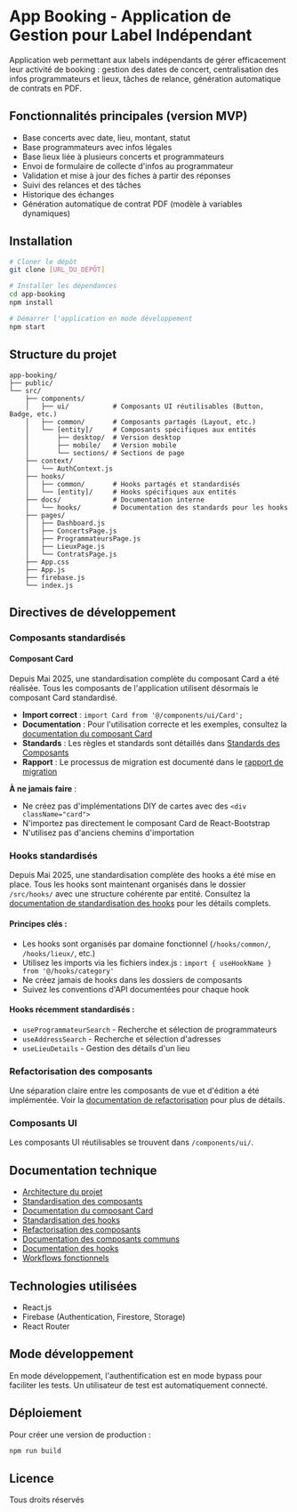 # App Booking - Application de Gestion pour Label Indépendant

Application web permettant aux labels indépendants de gérer efficacement leur activité de booking : gestion des dates de concert, centralisation des infos programmateurs et lieux, tâches de relance, génération automatique de contrats en PDF.

## Fonctionnalités principales (version MVP)

- Base concerts avec date, lieu, montant, statut
- Base programmateurs avec infos légales
- Base lieux liée à plusieurs concerts et programmateurs
- Envoi de formulaire de collecte d'infos au programmateur
- Validation et mise à jour des fiches à partir des réponses
- Suivi des relances et des tâches
- Historique des échanges
- Génération automatique de contrat PDF (modèle à variables dynamiques)

## Installation

```bash
# Cloner le dépôt
git clone [URL_DU_DÉPÔT]

# Installer les dépendances
cd app-booking
npm install

# Démarrer l'application en mode développement
npm start
```

## Structure du projet

```
app-booking/
├── public/
└── src/
    ├── components/
    │   ├── ui/           # Composants UI réutilisables (Button, Badge, etc.)
    │   ├── common/       # Composants partagés (Layout, etc.)
    │   └── [entity]/     # Composants spécifiques aux entités
    │       ├── desktop/  # Version desktop
    │       ├── mobile/   # Version mobile
    │       └── sections/ # Sections de page
    ├── context/
    │   └── AuthContext.js
    ├── hooks/
    │   ├── common/       # Hooks partagés et standardisés
    │   └── [entity]/     # Hooks spécifiques aux entités
    ├── docs/             # Documentation interne
    │   └── hooks/        # Documentation des standards pour les hooks
    ├── pages/
    │   ├── Dashboard.js
    │   ├── ConcertsPage.js
    │   ├── ProgrammateursPage.js
    │   ├── LieuxPage.js
    │   └── ContratsPage.js
    ├── App.css
    ├── App.js
    ├── firebase.js
    └── index.js
```

## Directives de développement

### Composants standardisés

#### Composant Card

Depuis Mai 2025, une standardisation complète du composant Card a été réalisée. Tous les composants de l'application utilisent désormais le composant Card standardisé. 

- **Import correct** : `import Card from '@/components/ui/Card';`
- **Documentation** : Pour l'utilisation correcte et les exemples, consultez la [documentation du composant Card](/docs/components/Card.md)
- **Standards** : Les règles et standards sont détaillés dans [Standards des Composants](/docs/standards/components-standardises.md)
- **Rapport** : Le processus de migration est documenté dans le [rapport de migration](/card_migration_report.md)

**À ne jamais faire** :
- Ne créez pas d'implémentations DIY de cartes avec des `<div className="card">`
- N'importez pas directement le composant Card de React-Bootstrap
- N'utilisez pas d'anciens chemins d'importation

### Hooks standardisés

Depuis Mai 2025, une standardisation complète des hooks a été mise en place. Tous les hooks sont maintenant organisés dans le dossier `/src/hooks/` avec une structure cohérente par entité. Consultez la [documentation de standardisation des hooks](/src/docs/hooks/StandardisationHooks.md) pour les détails complets.

#### Principes clés :

- Les hooks sont organisés par domaine fonctionnel (`/hooks/common/`, `/hooks/lieux/`, etc.)
- Utilisez les imports via les fichiers index.js : `import { useHookName } from '@/hooks/category'`
- Ne créez jamais de hooks dans les dossiers de composants
- Suivez les conventions d'API documentées pour chaque hook

#### Hooks récemment standardisés :
- `useProgrammateurSearch` - Recherche et sélection de programmateurs
- `useAddressSearch` - Recherche et sélection d'adresses 
- `useLieuDetails` - Gestion des détails d'un lieu

### Refactorisation des composants

Une séparation claire entre les composants de vue et d'édition a été implémentée. Voir la [documentation de refactorisation](/docs/components/CONCERT_REFACTORING.md) pour plus de détails.

### Composants UI

Les composants UI réutilisables se trouvent dans `/components/ui/`.

## Documentation technique

- [Architecture du projet](/docs/ARCHITECTURE.md)
- [Standardisation des composants](/docs/standards/components-standardises.md)
- [Documentation du composant Card](/docs/components/Card.md)
- [Standardisation des hooks](/src/docs/hooks/StandardisationHooks.md)
- [Refactorisation des composants](/docs/components/CONCERT_REFACTORING.md)
- [Documentation des composants communs](/docs/components/COMMON_COMPONENTS.md)
- [Documentation des hooks](/docs/hooks/HOOKS.md)
- [Workflows fonctionnels](/docs/workflows/WORKFLOWS.md)

## Technologies utilisées

- React.js
- Firebase (Authentication, Firestore, Storage)
- React Router

## Mode développement

En mode développement, l'authentification est en mode bypass pour faciliter les tests. Un utilisateur de test est automatiquement connecté.

## Déploiement

Pour créer une version de production :

```bash
npm run build
```

## Licence

Tous droits réservés
